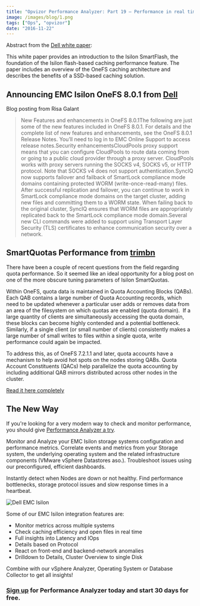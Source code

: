 ```yaml
---
title: "Opvizor Performance Analyzer: Part 19 – Performance in real time for Dell EMC Isilon"
image: /images/blog/1.png
tags: ["Ops", "opvizor"]
date: "2016-11-22"
---
```


Abstract from the [Dell white paper](https://www.emc.com/collateral/hardware/white-papers/h13249-isilon-onefs-smartflash-wp.pdf):

This white paper provides an introduction to the Isilon SmartFlash, the foundation of the Isilon flash-based caching performance feature. The paper includes an overview of the OneFS caching architecture and describes the benefits of a SSD-based caching solution.

## Announcing EMC Isilon OneFS 8.0.1 from [Dell](https://isiblog.emc.com/)

Blog posting from Risa Galant

> New Features and enhancements in OneFS 8.0.1The following are just some of the new features included in OneFS 8.0.1. For details and the complete list of new features and enhancements, see the OneFS 8.0.1 Release Notes. You’ll need to log in to EMC Online Support to access release notes.Security enhancementsCloudPools proxy support means that you can configure CloudPools to route data coming from or going to a public cloud provider through a proxy server. CloudPools works with proxy servers running the SOCKS v4, SOCKS v5, or HTTP protocol. Note that SOCKS v4 does not support authentication.SyncIQ now supports failover and failback of SmartLock compliance mode domains containing protected WORM (write-once-read-many) files. After successful replication and failover, you can continue to work in SmartLock compliance mode domains on the target cluster, adding new files and committing them to a WORM state. When failing back to the original cluster, SyncIQ ensures that WORM files are appropriately replicated back to the SmartLock compliance mode domain.Several new CLI commands were added to support using Transport Layer Security (TLS) certificates to enhance communication security over a network.

## SmartQuotas Performance from [trimbn](https://community.emc.com/people/trimbn)

There have been a couple of recent questions from the field regarding quota performance. So it seemed like an ideal opportunity for a blog post on one of the more obscure tuning parameters of Isilon SmartQuotas.

Within OneFS, quota data is maintained in Quota Accounting Blocks (QABs). Each QAB contains a large number of Quota Accounting records, which need to be updated whenever a particular user adds or removes data from an area of the filesystem on which quotas are enabled (quota domain).  If a large quantity of clients are simultaneously accessing the quota domain, these blocks can become highly contended and a potential bottleneck. Similarly, if a single client (or small number of clients) consistently makes a large number of small writes to files within a single quota, write performance could again be impacted.

To address this, as of OneFS 7.2.1.1 and later, quota accounts have a mechanism to help avoid hot spots on the nodes storing QABs. Quota Account Constituents (QACs) help parallelize the quota accounting by including additional QAB mirrors distributed across other nodes in the cluster.

[Read it here completely](https://community.emc.com/community/products/isilon/blog/2016/06/10/smartquotas-performance)

## The New Way

If you're looking for a very modern way to check and monitor performance, you should give [Performance Analyzer a try](http://try.opvizor.com/opvizor-perfanalyzer-product-page/). 

Monitor and Analyze your EMC Isilon storage systems configuration and performance metrics. Correlate events and metrics from your Storage system, the underlying operating system and the related infrastructure components (VMware vSphere Datastores aso.). Troubleshoot issues using our preconfigured, efficient dashboards.

Instantly detect when Nodes are down or not healthy. Find performance bottlenecks, storage protocol issues and slow response times in a heartbeat.

![Dell EMC Isilon](/images/blog/1.png)

Some of our EMC Isilon integration features are:

- Monitor metrics across multiple systems
- Check caching efficiency and open files in real time
- Full insights into Latency and IOps
- Details based on Protocol
- React on front-end and backend-network anomalies
- Drilldown to Details, Cluster Overview to single Disk

Combine with our vSphere Analyzer, Operating System or Database Collector to get all insights!

### [Sign up](http://try.opvizor.com/opvizor-perfanalyzer-product-page/) for Performance Analyzer today and start 30 days for free.
